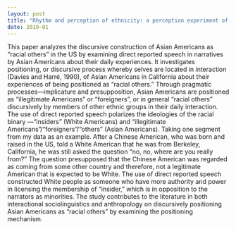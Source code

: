 ```yaml
---
layout: post
title: "Rhythm and perception of ethnicity: a perception experiment of sounding 'Asian'"
date: 2019-01
---
```


This paper analyzes the discursive construction of Asian Americans as “racial others” in
the US by examining direct reported speech in narratives by Asian Americans about their daily
experiences. It investigates positioning, or discursive process whereby selves are located in
interaction (Davies and Harré, 1990), of Asian Americans in California about their experiences
of being positioned as “racial others.” Through pragmatic processes—implicature and presupposition, Asian
Americans are positioned as “illegitimate Americans” or “foreigners”, or in general “racial others”
discursively by members of other ethnic groups in their daily interaction. The use of direct
reported speech polarizes the ideologies of the racial binary —“insiders” (White Americans) and
“illegitimate Americans”/“foreigners”/“others” (Asian Americans). Taking one segment from my data as an example. After a Chinese American, who was
born and raised in the US, told a White American that he was from Berkeley, California, he was
still asked the question “no, no, where are you really from?” The question presupposed that the
Chinese American was regarded as coming from some other country and therefore, not a
legitimate American that is expected to be White. The use of direct reported speech constructed
White people as someone who have more authority and power in licensing the membership of
“insider,” which is in opposition to the narrators as minorities. The study contributes to the literature in both interactional sociolinguistics and
anthropology on discursively positioning Asian Americans as “racial others” by examining the
positioning mechanism.
